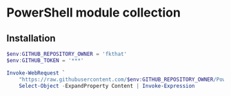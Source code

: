 # PowerShell module collection

## Installation

```powershell
$env:GITHUB_REPOSITORY_OWNER = 'fkthat'
$env:GITHUB_TOKEN = '***'

Invoke-WebRequest `
    "https://raw.githubusercontent.com/$env:GITHUB_REPOSITORY_OWNER/PowerShell/develop/Setup.ps1" |
    Select-Object -ExpandProperty Content | Invoke-Expression
```
